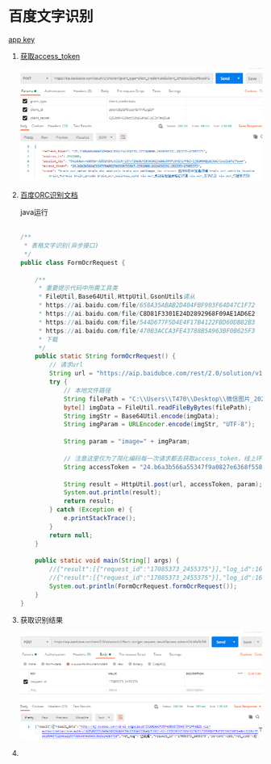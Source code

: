 # 百度文字识别

[app key](https://console.bce.baidu.com/ai/?fromai=1#/ai/ocr/app/list)

1. [获取access_token](https://ai.baidu.com/ai-doc/REFERENCE/Ck3dwjhhu)

   ![image-20210223095611297](百度文字识别图片/image-20210223095611297.png)

2. [百度ORC识别文档](https://ai.baidu.com/ai-doc/OCR/Ik3h7y238)

   java运行

   ```java
   
   /**
    * 表格文字识别(异步接口)
    */
   public class FormOcrRequest {
   
       /**
        * 重要提示代码中所需工具类
        * FileUtil,Base64Util,HttpUtil,GsonUtils请从
        * https://ai.baidu.com/file/658A35ABAB2D404FBF903F64D47C1F72
        * https://ai.baidu.com/file/C8D81F3301E24D2892968F09AE1AD6E2
        * https://ai.baidu.com/file/544D677F5D4E4F17B4122FBD60DB82B3
        * https://ai.baidu.com/file/470B3ACCA3FE43788B5A963BF0B625F3
        * 下载
        */
       public static String formOcrRequest() {
           // 请求url
           String url = "https://aip.baidubce.com/rest/2.0/solution/v1/form_ocr/request";
           try {
               // 本地文件路径
               String filePath = "C:\\Users\\T470\\Desktop\\微信图片_20210223091734.jpg";
               byte[] imgData = FileUtil.readFileByBytes(filePath);
               String imgStr = Base64Util.encode(imgData);
               String imgParam = URLEncoder.encode(imgStr, "UTF-8");
   
               String param = "image=" + imgParam;
   
               // 注意这里仅为了简化编码每一次请求都去获取access_token，线上环境access_token有过期时间， 客户端可自行缓存，过期后重新获取。
               String accessToken = "24.b6a3b566a55347f9a0827e6368f558b7.2592000.1616636331.282335-17085373";
   
               String result = HttpUtil.post(url, accessToken, param);
               System.out.println(result);
               return result;
           } catch (Exception e) {
               e.printStackTrace();
           }
           return null;
       }
   
       public static void main(String[] args) {
           //{"result":[{"request_id":"17085373_2455375"}],"log_id":1614045082373329}
           //{"result":[{"request_id":"17085373_2455375"}],"log_id":1614045082373329}
           System.out.println(FormOcrRequest.formOcrRequest());
       }
   }
   ```

3. 获取识别结果

   ![image-20210223095736824](百度文字识别图片/image-20210223095736824.png)

4. 


